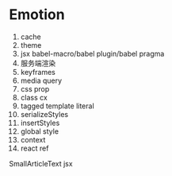 # Emotion

1. cache
2. theme
3. jsx babel-macro/babel plugin/babel pragma
4. 服务端渲染
5. keyframes
6. media query
7. css prop
8. class cx
9. tagged template literal
10. serializeStyles
11. insertStyles
12. global style
13. context
14. react ref


SmallArticleText
  jsx
